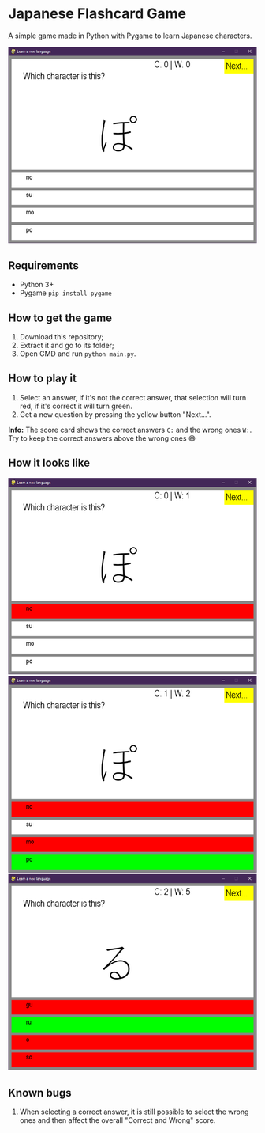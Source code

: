 # Japanese Flashcard Game
A simple game made in Python with Pygame to learn Japanese characters.

![Game Window](/img/image_1.png)

## Requirements
- Python 3+
- Pygame `pip install pygame`

## How to get the game
1. Download this repository; 
2. Extract it and go to its folder; 
3. Open CMD and run `python main.py`.

## How to play it
1. Select an answer, if it's not the correct answer, that selection will turn red, if it's correct it will turn green.
2. Get a new question by pressing the yellow button "Next...".

**Info:** 
The score card shows the correct answers `C:` and the wrong ones `W:`. 
Try to keep the correct answers above the wrong ones :smile:


## How it looks like
![Game Window](/img/image_2.png)
![Game Window](/img/image_3.png)
![Game Window](/img/image_4.png)

## Known bugs
1. When selecting a correct answer, it is still possible to select the wrong ones and 
then affect the overall "Correct and Wrong" score.
